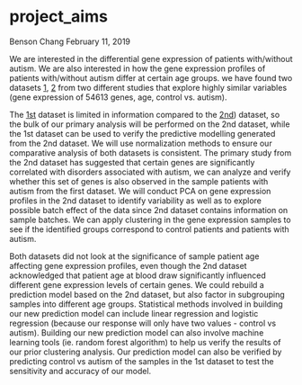 project\_aims
================
Benson Chang
February 11, 2019

We are interested in the differential gene expression of patients with/without autism. We are also interested in how the gene expression profiles of patients with/without autism differ at certain age groups. we have found two datasets [1](https://www.ncbi.nlm.nih.gov/geo/query/acc.cgi?acc=GSE25507), [2](https://www.ncbi.nlm.nih.gov/geo/query/acc.cgi?acc=GSE18123) from two different studies that explore highly similar variables (gene expression of 54613 genes, age, control vs. autism).

The [1st](https://www.ncbi.nlm.nih.gov/geo/query/acc.cgi?acc=GSE25507) dataset is limited in information compared to the [2nd](https://www.ncbi.nlm.nih.gov/geo/query/acc.cgi?acc=GSE18123)) dataset, so the bulk of our primary analysis will be performed on the 2nd dataset, while the 1st dataset can be used to verify the predictive modelling generated from the 2nd dataset. We will use normalization methods to ensure our comparative analysis of both datasets is consistent. The primary study from the 2nd dataset has suggested that certain genes are significantly correlated with disorders associated with autism, we can analyze and verify whether this set of genes is also observed in the sample patients with autism from the first dataset. We will conduct PCA on gene expression profiles in the 2nd dataset to identify variability as well as to explore possible batch effect of the data since 2nd dataset contains information on sample batches. We can apply clustering in the gene expression samples to see if the identified groups correspond to control patients and patients with autism.

Both datasets did not look at the significance of sample patient age affecting gene expression profiles, even though the 2nd dataset acknowledged that patient age at blood draw significantly influenced different gene expression levels of certain genes. We could rebuild a prediction model based on the 2nd dataset, but also factor in subgrouping samples into different age groups. Statistical methods involved in building our new prediction model can include linear regression and logistic regression (because our response will only have two values - control vs autism). Building our new prediction model can also involve machine learning tools (ie. random forest algorithm) to help us verify the results of our prior clustering analysis. Our prediction model can also be verified by predicting control vs autism of the samples in the 1st dataset to test the sensitivity and accuracy of our model.

